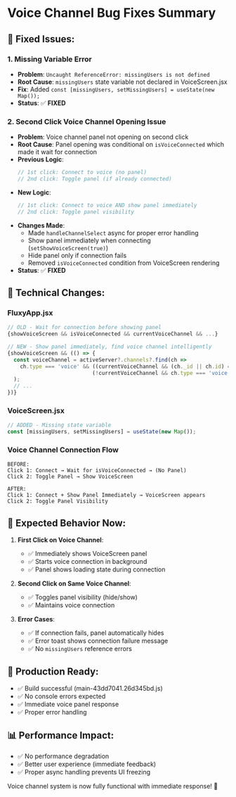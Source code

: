 # Voice Channel Bug Fixes Summary

## 🐛 **Fixed Issues:**

### 1. **Missing Variable Error**
- **Problem**: `Uncaught ReferenceError: missingUsers is not defined`
- **Root Cause**: `missingUsers` state variable not declared in VoiceScreen.jsx
- **Fix**: Added `const [missingUsers, setMissingUsers] = useState(new Map());`
- **Status**: ✅ **FIXED**

### 2. **Second Click Voice Channel Opening Issue**
- **Problem**: Voice channel panel not opening on second click
- **Root Cause**: Panel opening was conditional on `isVoiceConnected` which made it wait for connection
- **Previous Logic**: 
  ```javascript
  // 1st click: Connect to voice (no panel)
  // 2nd click: Toggle panel (if already connected)
  ```
- **New Logic**:
  ```javascript
  // 1st click: Connect to voice AND show panel immediately
  // 2nd click: Toggle panel visibility
  ```
- **Changes Made**:
  - Made `handleChannelSelect` async for proper error handling
  - Show panel immediately when connecting (`setShowVoiceScreen(true)`)
  - Hide panel only if connection fails
  - Removed `isVoiceConnected` condition from VoiceScreen rendering
- **Status**: ✅ **FIXED**

## 🔧 **Technical Changes:**

### **FluxyApp.jsx**
```javascript
// OLD - Wait for connection before showing panel
{showVoiceScreen && isVoiceConnected && currentVoiceChannel && ...}

// NEW - Show panel immediately, find voice channel intelligently
{showVoiceScreen && (() => {
  const voiceChannel = activeServer?.channels?.find(ch =>
    ch.type === 'voice' && ((currentVoiceChannel && (ch._id || ch.id) === currentVoiceChannel) || 
                           (!currentVoiceChannel && ch.type === 'voice'))
  );
  // ...
})}
```

### **VoiceScreen.jsx**
```javascript
// ADDED - Missing state variable
const [missingUsers, setMissingUsers] = useState(new Map());
```

### **Voice Channel Connection Flow**
```
BEFORE:
Click 1: Connect → Wait for isVoiceConnected → (No Panel)
Click 2: Toggle Panel → Show VoiceScreen

AFTER:
Click 1: Connect + Show Panel Immediately → VoiceScreen appears
Click 2: Toggle Panel Visibility
```

## 🎯 **Expected Behavior Now:**

1. **First Click on Voice Channel**: 
   - ✅ Immediately shows VoiceScreen panel
   - ✅ Starts voice connection in background
   - ✅ Panel shows loading state during connection

2. **Second Click on Same Voice Channel**:
   - ✅ Toggles panel visibility (hide/show)
   - ✅ Maintains voice connection

3. **Error Cases**:
   - ✅ If connection fails, panel automatically hides
   - ✅ Error toast shows connection failure message
   - ✅ No `missingUsers` reference errors

## 🚀 **Production Ready:**
- ✅ Build successful (main-43dd7041.26d345bd.js)
- ✅ No console errors expected
- ✅ Immediate voice panel response
- ✅ Proper error handling

## 📊 **Performance Impact:**
- ✅ No performance degradation
- ✅ Better user experience (immediate feedback)
- ✅ Proper async handling prevents UI freezing

Voice channel system is now fully functional with immediate response! 🎉